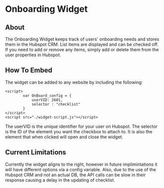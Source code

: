# Onboarding Widget

## About

The Onboarding Widget keeps track of users' onboarding needs and stores them in the Hubspot CRM.  List items are displayed and can be checked off.  If you need to add or remove any items, simply add or delete them from the user properties in Hubspot.

## How To Embed

The widget can be added to any website by including the following:

```
<script>
        var OnBoard_config = {
            userVID: 2601,
            selector : "checklist"
        }
</script>
<script src="./widget-script.js"></script>
```

The userVID is the unique identifier for your user on Hubspot.  The selector is the ID of the element you want the checkbox to attach to.  It is also the element that when clicked will open and close the widget.

## Current Limitations

Currently the widget aligns to the right, however in future implimintations it will have different options via a config variable.  Also, due to the use of the Hubspot CRM and not an actual DB, the API calls can be slow in their response causing a delay in the updating of checklist.